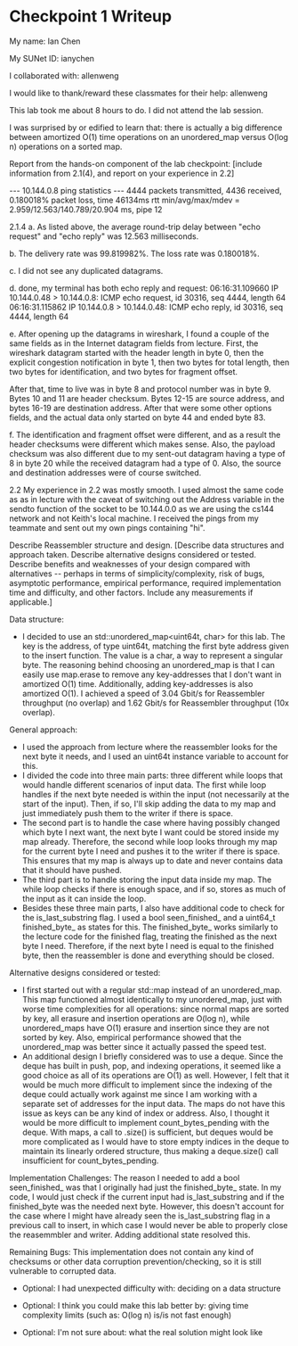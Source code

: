 Checkpoint 1 Writeup
====================

My name: Ian Chen

My SUNet ID: ianychen

I collaborated with: allenweng

I would like to thank/reward these classmates for their help: allenweng

This lab took me about 8 hours to do. I did not attend the lab session.

I was surprised by or edified to learn that: there is actually a big difference 
between amortized O(1) time operations on an unordered_map versus O(log n)
operations on a sorted map.

Report from the hands-on component of the lab checkpoint: [include
information from 2.1(4), and report on your experience in 2.2]


--- 10.144.0.8 ping statistics ---
4444 packets transmitted, 4436 received, 0.180018% packet loss, time 46134ms
rtt min/avg/max/mdev = 2.959/12.563/140.789/20.904 ms, pipe 12

2.1.4
a. As listed above, the average round-trip delay between "echo request" 
and "echo reply" was 12.563 milliseconds.

b. The delivery rate was 99.819982%. The loss rate was 0.180018%.

c. I did not see any duplicated datagrams.

d. done, my terminal has both echo reply and request: 
06:16:31.109660 IP 10.144.0.48 > 10.144.0.8: 
ICMP echo request, id 30316, seq 4444, length 64
06:16:31.115862 IP 10.144.0.8 > 10.144.0.48: 
ICMP echo reply, id 30316, seq 4444, length 64

e. After opening up the datagrams in wireshark, I found a couple of 
the same fields as in the Internet datagram fields from lecture.
First, the wireshark datagram started with the header length in byte 0,
then the explicit congestion notification in byte 1, then two bytes for 
total length, then two bytes for identification, and two bytes for fragment 
offset.

After that, time to live was in byte 8 and protocol number was in byte 9. 
Bytes 10 and 11 are header checksum. Bytes 12-15 are source address, and 
bytes 16-19 are destination address. After that were some other options 
fields, and the actual data only started on byte 44 and ended byte 83.

f. The identification and fragment offset were different, and as a 
result the header checksums were different which makes sense. Also,
the payload checksum was also different due to my sent-out datagram 
having a type of 8 in byte 20 while the received datagram had a type 
of 0. Also, the source and destination addresses were of course switched.


2.2 
My experience in 2.2 was mostly smooth. I used almost the same code as
as in lecture with the caveat of switching out the Address variable in the
sendto function of the socket to be 10.144.0.0 as we are using the cs144
network and not Keith's local machine. I received the pings from my teammate
and sent out my own pings containing "hi".



Describe Reassembler structure and design. [Describe data structures and
approach taken. Describe alternative designs considered or tested.
Describe benefits and weaknesses of your design compared with
alternatives -- perhaps in terms of simplicity/complexity, risk of
bugs, asymptotic performance, empirical performance, required
implementation time and difficulty, and other factors. Include any
measurements if applicable.]


Data structure:
- I decided to use an std::unordered_map<uint64t, char> for this lab.
The key is the address, of type uint64t, matching the first byte address 
given to the insert function. The value is a char, a way to represent a
singular byte. The reasoning behind choosing an unordered_map is that 
I can easily use map.erase to remove any key-addresses that I don't want
in amortized O(1) time. Additionally, adding key-addresses is also 
amortized O(1). I achieved a speed of 3.04 Gbit/s for Reassembler throughput 
(no overlap) and 1.62 Gbit/s for Reassembler throughput (10x overlap).

General approach:
- I used the approach from lecture where the reassembler looks for the 
next byte it needs, and I used an uint64t instance variable to account 
for this.
- I divided the code into three main parts: three different while loops
that would handle different scenarios of input data. The first while loop
handles if the next byte needed is within the input (not necessarily at
the start of the input). Then, if so, I'll skip adding the data to my map
and just immediately push them to the writer if there is space. 
- The second part is to handle the case where having possibly changed which
byte I next want, the next byte I want could be stored inside my map already.
Therefore, the second while loop looks through my map for the current byte I
need and pushes it to the writer if there is space. This ensures that my map
is always up to date and never contains data that it should have pushed.
- The third part is to handle storing the input data inside my map. The 
while loop checks if there is enough space, and if so, stores as much of the
input as it can inside the loop.
- Besides these three main parts, I also have additional code to check for 
the is_last_substring flag. I used a bool seen_finished_ and a uint64_t 
finished_byte_ as states for this. The finished_byte_ works similarly to the
lecture code for the finished flag, treating the finished as the next byte I 
need. Therefore, if the next byte I need is equal to the finished byte, then 
the reassembler is done and everything should be closed. 

Alternative designs considered or tested:
- I first started out with a regular std::map instead of an unordered_map.
This map functioned almost identically to my unordered_map, just with worse
time complexities for all operations: since normal maps are sorted by key,
all erasure and insertion operations are O(log n), while unordered_maps 
have O(1) erasure and insertion since they are not sorted by key. Also, 
empirical performance showed that the unordered_map was better since it 
actually passed the speed test.
- An additional design I briefly considered was to use a deque. Since the
deque has built in push, pop, and indexing operations, it seemed like a 
good choice as all of its operations are O(1) as well. However, I felt that
it would be much more difficult to implement since the indexing of the deque
could actually work against me since I am working with a separate set of 
addresses for the input data. The maps do not have this issue as keys can be
any kind of index or address. Also, I thought it would be more difficult to 
implement count_bytes_pending with the deque. With maps, a call to .size() is
sufficient, but deques would be more complicated as I would have to store 
empty indices in the deque to maintain its linearly ordered structure, thus 
making a deque.size() call insufficient for count_bytes_pending.


Implementation Challenges:
The reason I needed to add a bool seen_finished_ was that I originally had
just the finished_byte_ state. In my code, I would just check if the current 
input had is_last_substring and if the finished_byte was the needed next byte.
However, this doesn't account for the case where I might have already seen the
is_last_substring flag in a previous call to insert, in which case I would 
never be able to properly close the reasemmbler and writer. Adding additional
state resolved this.

Remaining Bugs:
This implementation does not contain any kind of checksums or other
data corruption prevention/checking, so it is still vulnerable to 
corrupted data.


- Optional: I had unexpected difficulty with: deciding on a data structure

- Optional: I think you could make this lab better by: 
    giving time complexity limits (such as: O(log n) is/is not fast enough)

- Optional: I'm not sure about: what the real solution might look like
